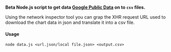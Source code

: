 **Beta Node.js script to get data [Google Public Data](http://www.google.com/publicdata/directory) on to `csv` files.**

Using the network inspector tool you can grap the XHR request URL used to download the chart data in json and translate it into a csv file.

#### Usage

`node data.js <url.json/local file.json> <output.csv>`
